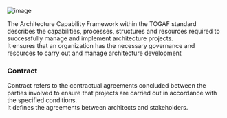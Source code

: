 ![image](https://github.com/user-attachments/assets/a74e8ed9-c3ac-4b24-bc57-81c115a56552)


The Architecture Capability Framework within the TOGAF standard describes the 
capabilities, processes, structures and resources required to successfully manage and 
implement architecture projects. \
It ensures that an organization has the necessary governance and resources to carry out 
and manage architecture development


### Contract
Contract refers to the contractual agreements concluded between the parties involved to 
ensure that projects are carried out in accordance with the specified conditions. \
It defines the agreements between architects and stakeholders.
